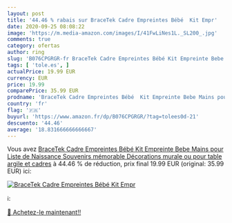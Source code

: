 ```yaml
---
layout: post
title: '44.46 % rabais sur BraceTek Cadre Empreintes Bébé  Kit Empr'
date: 2020-09-25 08:08:22
image: 'https://m.media-amazon.com/images/I/41FwLiNes1L._SL200_.jpg'
comments: true
category: ofertas
author: ring
slug: 'B076CPGRGR-fr BraceTek Cadre Empreintes Bébé Kit Empreinte Bebe Mains...'
tags: [ 'tole.es', ]
actualPrice: 19.99 EUR
currency: EUR
price: 19.99
comparePrice: 35.99 EUR
prodname: 'BraceTek Cadre Empreintes Bébé  Kit Empreinte Bebe Mains pour Liste de Naissance  Souvenirs mémorable Décorations murale ou pour table  argile et cadres'
country: 'fr'
flag: '🇫🇷'
buyurl: 'https://www.amazon.fr/dp/B076CPGRGR/?tag=tolees0d-21'
descuento: '44.46'
average: '18.831666666666667'
---
```


Vous avez [BraceTek Cadre Empreintes Bébé  Kit Empreinte Bebe Mains pour Liste de Naissance  Souvenirs mémorable Décorations murale ou pour table  argile et cadres](https://www.amazon.fr/dp/B076CPGRGR/?tag=tolees0d-21)  à  44.46 % de réduction, prix final  19.99 EUR (original: 35.99 EUR) ici:

[![BraceTek Cadre Empreintes Bébé  Kit Empr](https://m.media-amazon.com/images/I/41FwLiNes1L._SL200_.jpg)](https://www.amazon.fr/dp/B076CPGRGR/?tag=tolees0d-21)

ℹ️:


[🛒 Achetez-le maintenant!!](https://www.amazon.fr/dp/B076CPGRGR/?tag=tolees0d-21)

